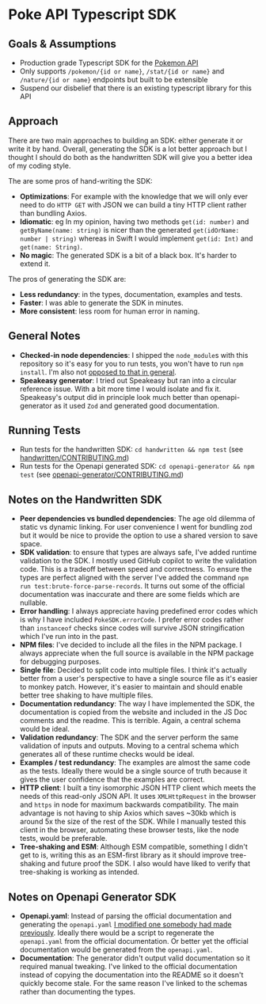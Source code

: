 # Poke API Typescript SDK

## Goals & Assumptions

- Production grade Typescript SDK for the [Pokemon API](https://pokeapi.co/)
- Only supports `/pokemon/{id or name}`, `/stat/{id or name}` and `/nature/{id or name}` endpoints but built to be extensible
- Suspend our disbelief that there is an existing typescript library for this API

## Approach

There are two main approaches to building an SDK: either generate it or write it by hand. Overall, generating the SDK is a lot better approach but I thought I should do both as the handwritten SDK will give you a better idea of my coding style.

The are some pros of hand-writing the SDK:

- **Optimizations**: For example with the knowledge that we will only ever need to do `HTTP GET` with JSON we can build a tiny HTTP client rather than bundling Axios.
- **Idiomatic**: eg In my opinion, having two methods `get(id: number)` and `getByName(name: string)` is nicer than the generated `get(idOrName: number | string)` whereas in Swift I would implement `get(id: Int)` and `get(name: String)`.
- **No magic**: The generated SDK is a bit of a black box. It's harder to extend it.

The pros of generating the SDK are:

- **Less redundancy**: in the types, documentation, examples and tests.
- **Faster**: I was able to generate the SDK in minutes.
- **More consistent**: less room for human error in naming.

## General Notes

- **Checked-in node dependencies**: I shipped the `node_module`s with this repository so it's easy for you to run tests, you won't have to run `npm install`. I'm also not [opposed to that in general](https://www.jackfranklin.co.uk/blog/check-in-your-node-dependencies/).
- **Speakeasy generator**: I tried out Speakeasy but ran into a circular reference issue. With a bit more time I would isolate and fix it. Speakeasy's output did in principle look much better than openapi-generator as it used `Zod` and generated good documentation.

## Running Tests

- Run tests for the handwritten SDK: `cd handwritten && npm test` (see [handwritten/CONTRIBUTING.md](./handwritten/CONTRIBUTING.md))
- Run tests for the Openapi generated SDK: `cd openapi-generator && npm test` (see [openapi-generator/CONTRIBUTING.md](./openapi-generator/CONTRIBUTING.md))

## Notes on the Handwritten SDK

- **Peer dependencies vs bundled dependencies**: The age old dilemma of static vs dynamic linking. For user convenience I went for bundling zod but it would be nice to provide the option to use a shared version to save space.
- **SDK validation**: to ensure that types are always safe, I've added runtime validation to the SDK. I mostly used GitHub copilot to write the validation code. This is a tradeoff between speed and correctness. To ensure the types are perfect aligned with the server I've added the command `npm run test:brute-force-parse-records`. It turns out some of the official documentation was inaccurate and there are some fields which are nullable.
- **Error handling**: I always appreciate having predefined error codes which is why I have included `PokeSDK.errorCode`. I prefer error codes rather than `instanceof` checks since codes will survive JSON stringification which I've run into in the past.
- **NPM files**: I've decided to include all the files in the NPM package. I always appreciate when the full source is available in the NPM package for debugging purposes.
- **Single file**: Decided to split code into multiple files. I think it's actually better from a user's perspective to have a single source file as it's easier to monkey patch. However, it's easier to maintain and should enable better tree shaking to have multiple files.
- **Documentation redundancy**: The way I have implemented the SDK, the documentation is copied from the website and included in the JS Doc comments and the readme. This is terrible. Again, a central schema would be ideal.
- **Validation redundancy**: The SDK and the server perform the same validation of inputs and outputs. Moving to a central schema which generates all of these runtime checks would be ideal.
- **Examples / test redundancy**: The examples are almost the same code as the tests. Ideally there would be a single source of truth because it gives the user confidence that the examples are correct.
- **HTTP client**: I built a tiny isomorphic JSON HTTP client which meets the needs of this read-only JSON API. It uses `XMLHttpRequest` in the browser and `https` in node for maximum backwards compatibility. The main advantage is not having to ship Axios which saves ~30kb which is around 5x the size of the rest of the SDK. While I manually tested this client in the browser, automating these browser tests, like the node tests, would be preferable.
- **Tree-shaking and ESM**: Although ESM compatible, something I didn't get to is, writing this as an ESM-first library as it should improve tree-shaking and future proof the SDK. I also would have liked to verify that tree-shaking is working as intended.

## Notes on Openapi Generator SDK

- **Openapi.yaml**: Instead of parsing the official documentation and generating the `openapi.yaml` [I modified one somebody had made previously](https://github.com/cliffano/pokeapi-clients/blob/main/specification/pokeapi.yml). Ideally there would be a script to regenerate the `openapi.yaml` from the official documentation. Or better yet the official documentation would be generated from the `openapi.yaml`.
- **Documentation**: The generator didn't output valid documentation so it required manual tweaking. I've linked to the official documentation instead of copying the documentation into the README so it doesn't quickly become stale. For the same reason I've linked to the schemas rather than documenting the types.

